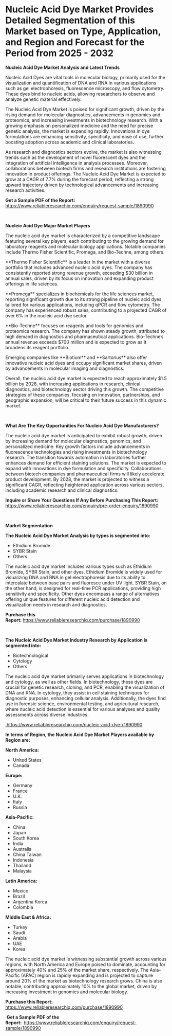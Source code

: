 <p><h1>Nucleic Acid Dye Market Provides Detailed Segmentation of this Market based on Type, Application, and Region and Forecast for the Period from 2025 - 2032</h1></p><p><strong>Nucleic Acid Dye Market Analysis and Latest Trends</strong></p>
<p><p>Nucleic Acid Dyes are vital tools in molecular biology, primarily used for the visualization and quantification of DNA and RNA in various applications such as gel electrophoresis, fluorescence microscopy, and flow cytometry. These dyes bind to nucleic acids, allowing researchers to observe and analyze genetic material effectively.</p><p>The Nucleic Acid Dye Market is poised for significant growth, driven by the rising demand for molecular diagnostics, advancements in genomics and proteomics, and increasing investments in biotechnology research. With a growing emphasis on personalized medicine and the need for precise genetic analysis, the market is expanding rapidly. Innovations in dye formulations are enhancing sensitivity, specificity, and ease of use, further boosting adoption across academic and clinical laboratories.</p><p>As research and diagnostics sectors evolve, the market is also witnessing trends such as the development of novel fluorescent dyes and the integration of artificial intelligence in analysis processes. Moreover, collaborations between biotech firms and research institutions are fostering innovation in product offerings. The Nucleic Acid Dye Market is expected to grow at a CAGR of 7.7% during the forecast period, reflecting a strong upward trajectory driven by technological advancements and increasing research activities.</p></p>
<p><strong>Get a Sample PDF of the Report:&nbsp;</strong> <a href="https://www.reliableresearchiq.com/enquiry/request-sample/1890990?utm_campaign=3081&utm_medium=2&utm_source=Github&utm_content=ia&utm_term=13042025&utm_id=nucleic-acid-dye">https://www.reliableresearchiq.com/enquiry/request-sample/1890990</a></p>
<p>&nbsp;</p>
<p><strong>Nucleic Acid Dye Major Market Players</strong></p>
<p><p>The nucleic acid dye market is characterized by a competitive landscape featuring several key players, each contributing to the growing demand for laboratory reagents and molecular biology applications. Notable companies include Thermo Fisher Scientific, Promega, and Bio-Techne, among others.</p><p>**Thermo Fisher Scientific** is a leader in the market with a diverse portfolio that includes advanced nucleic acid dyes. The company has consistently reported strong revenue growth, exceeding $30 billion in annual sales, driven by its focus on innovation and expanding product offerings in life sciences.</p><p>**Promega** specializes in biochemicals for the life sciences market, reporting significant growth due to its strong pipeline of nucleic acid dyes tailored for various applications, including qPCR and flow cytometry. The company has experienced robust sales, contributing to a projected CAGR of over 6% in the nucleic acid dye sector.</p><p>**Bio-Techne** focuses on reagents and tools for genomics and proteomics research. The company has shown steady growth, attributed to high demand in diagnostics and pharmaceutical applications. Bio-Techne’s annual revenue exceeds $700 million and is expected to grow as it broadens its reagent portfolio.</p><p>Emerging companies like **Biotium** and **Sartorius** also offer innovative nucleic acid dyes and occupy significant market shares, driven by advancements in molecular imaging and diagnostics.</p><p>Overall, the nucleic acid dye market is expected to reach approximately $1.5 billion by 2028, with increasing applications in research, clinical diagnostics, and biotechnology sector driving this growth. The competitive strategies of these companies, focusing on innovation, partnerships, and geographic expansion, will be critical to their future success in this dynamic market.</p></p>
<p>&nbsp;</p>
<p><strong>What Are The Key Opportunities For Nucleic Acid Dye Manufacturers?</strong></p>
<p><p>The nucleic acid dye market is anticipated to exhibit robust growth, driven by increasing demand for molecular diagnostics, genomics, and personalized medicine. Key growth factors include advancements in fluorescence technologies and rising investments in biotechnology research. The transition towards automation in laboratories further enhances demand for efficient staining solutions. The market is expected to expand with innovations in dye formulation and specificity. Collaborations between biotech companies and pharmaceutical firms will likely accelerate product development. By 2028, the market is projected to witness a significant CAGR, reflecting heightened application across various sectors, including academic research and clinical diagnostics.</p></p>
<p><strong>Inquire or Share Your Questions If Any Before Purchasing This Report:</strong> <a href="https://www.reliableresearchiq.com/enquiry/pre-order-enquiry/1890990?utm_campaign=3081&utm_medium=2&utm_source=Github&utm_content=ia&utm_term=13042025&utm_id=nucleic-acid-dye">https://www.reliableresearchiq.com/enquiry/pre-order-enquiry/1890990</a></p>
<p>&nbsp;</p>
<p><strong>Market Segmentation</strong></p>
<p><strong>The Nucleic Acid Dye Market Analysis by types is segmented into:</strong></p>
<p><ul><li>Ethidium Bromide</li><li>SYBR Stain</li><li>Others</li></ul></p>
<p><p>The nucleic acid dye market includes various types such as Ethidium Bromide, SYBR Stain, and other dyes. Ethidium Bromide is widely used for visualizing DNA and RNA in gel electrophoresis due to its ability to intercalate between base pairs and fluoresce under UV light. SYBR Stain, on the other hand, is designed for real-time PCR applications, providing high sensitivity and specificity. Other dyes encompass a range of alternatives offering unique features for different nucleic acid detection and visualization needs in research and diagnostics.</p></p>
<p><strong>Purchase this Report:&nbsp;</strong><a href="https://www.reliableresearchiq.com/purchase/1890990?utm_campaign=3081&utm_medium=2&utm_source=Github&utm_content=ia&utm_term=13042025&utm_id=nucleic-acid-dye">https://www.reliableresearchiq.com/purchase/1890990</a></p>
<p>&nbsp;</p>
<p><strong>The Nucleic Acid Dye Market Industry Research by Application is segmented into:</strong></p>
<p><ul><li>Biotechnological</li><li>Cytology</li><li>Others</li></ul></p>
<p><p>The nucleic acid dye market primarily serves applications in biotechnology and cytology, as well as other fields. In biotechnology, these dyes are crucial for genetic research, cloning, and PCR, enabling the visualization of DNA and RNA. In cytology, they assist in cell staining techniques for diagnostic purposes, enhancing cellular analysis. Additionally, the dyes find use in forensic science, environmental testing, and agricultural research, where nucleic acid detection is essential for various analyses and quality assessments across diverse industries.</p></p>
<p><a href="https://www.reliableresearchiq.com/nucleic-acid-dye-r1890990?utm_campaign=3081&utm_medium=2&utm_source=Github&utm_content=ia&utm_term=13042025&utm_id=nucleic-acid-dye">&nbsp;https://www.reliableresearchiq.com/nucleic-acid-dye-r1890990</a></p>
<p><strong>In terms of Region, the Nucleic Acid Dye Market Players available by Region are:</strong></p>
<p>
    <p> <strong> North America: </strong>
        <ul>
            <li>United States</li>
            <li>Canada</li>
        </ul>
        </p> 
    <p> <strong> Europe: </strong>
        <ul>
            <li>Germany</li>
            <li>France</li>
            <li>U.K.</li>
            <li>Italy</li>
            <li>Russia</li>
        </ul>
        </p> 
    <p> <strong> Asia-Pacific: </strong>
        <ul>
            <li>China</li>
            <li>Japan</li>
            <li>South Korea</li>
            <li>India</li>
            <li>Australia</li>
            <li>China Taiwan</li>
            <li>Indonesia</li>
            <li>Thailand</li>
            <li>Malaysia</li>
        </ul>
        </p> 
    <p> <strong> Latin America: </strong>
        <ul>
            <li>Mexico</li>
            <li>Brazil</li>
            <li>Argentina Korea</li>
            <li>Colombia</li>
        </ul>
        </p> 
    <p> <strong> Middle East & Africa: </strong>
        <ul>
            <li>Turkey</li>
            <li>Saudi</li>
            <li>Arabia</li>
            <li>UAE</li>
            <li>Korea</li>
        </ul>
    </p>
    </p>
<p><p>The nucleic acid dye market is witnessing substantial growth across various regions, with North America and Europe poised to dominate, accounting for approximately 40% and 25% of the market share, respectively. The Asia-Pacific (APAC) region is rapidly expanding and is projected to capture around 20% of the market as biotechnology research grows. China is also notable, contributing approximately 10% to the global market, driven by increasing investment in genomics and molecular biology.</p></p>
<p><strong>Purchase this Report: </strong><a href="https://www.reliableresearchiq.com/purchase/1890990?utm_campaign=3081&utm_medium=2&utm_source=Github&utm_content=ia&utm_term=13042025&utm_id=nucleic-acid-dye">https://www.reliableresearchiq.com/purchase/1890990</a></p>
<p>&nbsp;<strong>Get a Sample PDF of the Report:&nbsp;&nbsp;</strong><a href="https://www.reliableresearchiq.com/enquiry/request-sample/1890990?utm_campaign=3081&utm_medium=2&utm_source=Github&utm_content=ia&utm_term=13042025&utm_id=nucleic-acid-dye">https://www.reliableresearchiq.com/enquiry/request-sample/1890990</a></p>
<p><strong></strong></p>
<p><p></p><p></p><p></p></p>